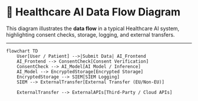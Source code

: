 # 📌 Healthcare AI Data Flow Diagram

This diagram illustrates the **data flow** in a typical Healthcare AI system, highlighting consent checks, storage, logging, and external transfers.

---

```mermaid
flowchart TD
    User[User / Patient] -->|Submit Data| AI_Frontend
    AI_Frontend --> ConsentCheck[Consent Verification]
    ConsentCheck --> AI_Model[AI Model / Inference]
    AI_Model --> EncryptedStorage[Encrypted Storage]
    EncryptedStorage --> SIEM[SIEM Logging]
    SIEM --> ExternalTransfer[External Transfer (EU/Non-EU)]
    
    ExternalTransfer --> ExternalAPIs[Third-Party / Cloud APIs]

